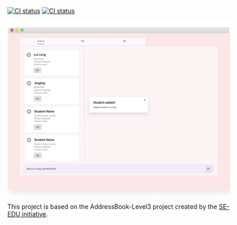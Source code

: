 [![CI status](https://github.com/AY2425S1-CS2103T-F09-4/tp/actions/workflows/gradle.yml/badge.svg
)](https://github.com/AY2425S1-CS2103T-F09-4/tp/actions)
[![CI status](https://github.com/AY2425S1-CS2103T-F09-4/tp/actions/workflows/docs.yml/badge.svg)](https://github.com/AY2425S1-CS2103T-F09-4/tp/actions)

![Ui](docs/images/Ui.png)

This project is based on the AddressBook-Level3 project created by the [SE-EDU initiative](https://se-education.org).

